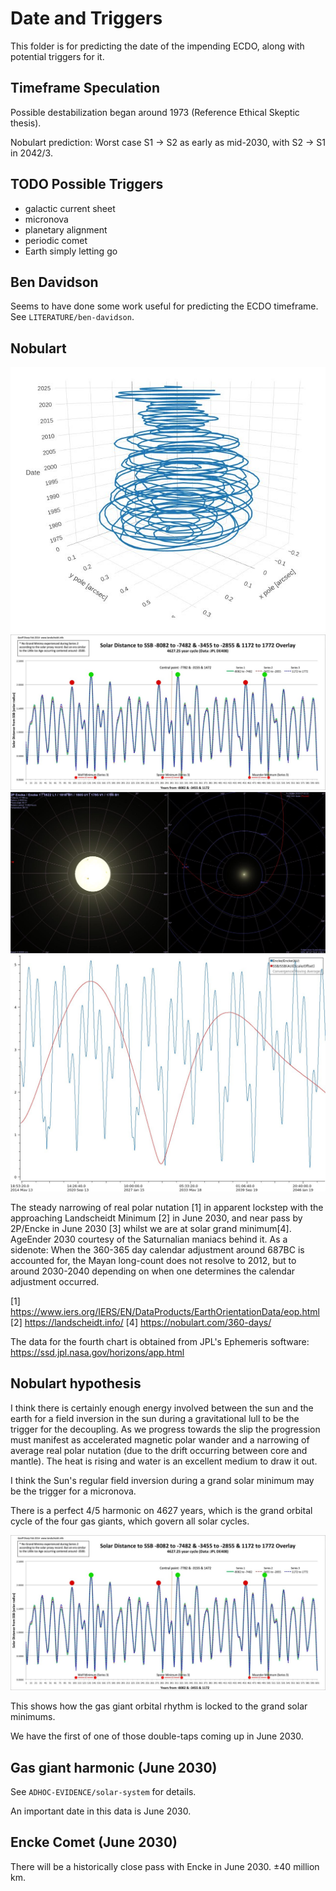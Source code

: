 # Date and Triggers

This folder is for predicting the date of the impending ECDO, along with potential triggers for it.

## Timeframe Speculation

Possible destabilization began around 1973 (Reference Ethical Skeptic thesis).

Nobulart prediction: Worst case S1 -> S2 as early as mid-2030, with S2 -> S1 in 2042/3.

## TODO Possible Triggers

- galactic current sheet
- micronova
- planetary alignment
- periodic comet
- Earth simply letting go

## Ben Davidson

Seems to have done some work useful for predicting the ECDO timeframe. See `LITERATURE/ben-davidson`.

## Nobulart

![trigger](img/triggers1.jpg "trigger")
![trigger](img/triggers2.jpg "trigger")
![trigger](img/triggers3.jpg "trigger")
![trigger](img/triggers4.jpg "trigger")

The steady narrowing of real polar nutation [1] in apparent lockstep with the approaching Landscheidt Minimum [2] in June 2030, and near pass by 2P/Encke in June 2030 [3] whilst we are at solar grand minimum[4]. AgeEnder 2030 courtesy of the Saturnalian maniacs behind it. As a sidenote: When the 360-365 day calendar adjustment around 687BC is accounted for, the Mayan long-count does not resolve to 2012, but to around 2030-2040 depending on when one determines the calendar adjustment occurred.

[1] https://www.iers.org/IERS/EN/DataProducts/EarthOrientationData/eop.html
[2] https://landscheidt.info/
[4] https://nobulart.com/360-days/

The data for the fourth chart is obtained from JPL's Ephemeris software: https://ssd.jpl.nasa.gov/horizons/app.html

## Nobulart hypothesis

I think there is certainly enough energy involved between the sun and the earth for a field inversion in the sun during a gravitational lull to be the trigger for the decoupling. As we progress towards  the slip the progression must manifest as accelerated magnetic polar wander and a narrowing of average real polar nutation (due to the drift occurring between core and mantle). The heat is rising and water is an excellent medium to draw it out.

I think the Sun's regular field inversion during a grand solar minimum may be the trigger for a micronova.

There is a perfect 4/5 harmonic on 4627 years, which is the grand orbital cycle of the four gas giants, which govern all solar cycles.

![trigger](img/triggers2.jpg "trigger")

This shows how the gas giant orbital rhythm is locked to the grand solar minimums.

We have the first of one of those double-taps coming up in June 2030.

## Gas giant harmonic (June 2030)

See `ADHOC-EVIDENCE/solar-system` for details.

An important date in this data is June 2030.

## Encke Comet (June 2030)

There will be a historically close pass with Encke in June 2030. ±40 million km.